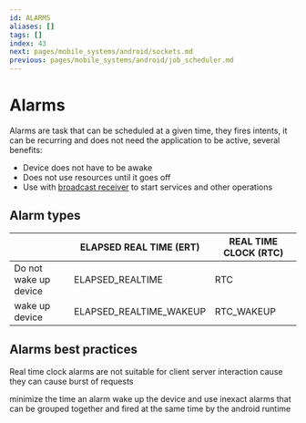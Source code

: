 ```yaml
---
id: ALARMS
aliases: []
tags: []
index: 43
next: pages/mobile_systems/android/sockets.md
previous: pages/mobile_systems/android/job_scheduler.md
---
```


# Alarms

Alarms are task that can be scheduled at a given time, they fires intents, it can be recurring and does not need the application to be active, several benefits:

- Device does not have to be awake
- Does not use resources until it goes off
- Use with [broadcast receiver](pages/mobile_systems/android/activity.md#broadcast%20receiver) to start services and other operations

## Alarm types

|                       | ELAPSED REAL TIME (ERT) | REAL TIME CLOCK (RTC) |
| --------------------- | ----------------------- | --------------------- |
| Do not wake up device | ELAPSED_REALTIME        | RTC                   |
| wake up device        | ELAPSED_REALTIME_WAKEUP | RTC_WAKEUP            |

## Alarms best practices

Real time clock alarms are not suitable for client server interaction cause they can cause burst of requests

minimize the time an alarm wake up the device and use inexact alarms that can be grouped together  and fired at the same time by the android runtime
